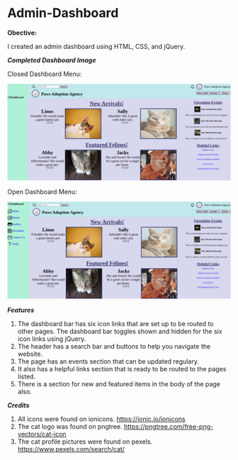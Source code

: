 # Admin-Dashboard

**Obective:**

I created an admin dashboard using HTML, CSS, and jQuery. 

***Completed Dashboard Image***

Closed Dashboard Menu:

![](dist/images/closed.png)

Open Dashboard Menu:

![](/dist/images/open.png)


***Features***

1. The dashboard bar has six icon links that are set up to be routed to other pages. The dashboard bar toggles shown and hidden for the six icon links using jQuery.
2. The header has a search bar and buttons to help you navigate the website. 
3. The page has an events section that can be updated regulary.
4. It also has a helpful links section that is ready to be routed to the pages listed.
5. There is a section for new and featured items in the body of the page also.


***Credits***
1. All icons were found on ionicons. https://ionic.io/ionicons
2. The cat logo was found on pngtree. https://pngtree.com/free-png-vectors/cat-icon 
3. The cat profile pictures were found on pexels. https://www.pexels.com/search/cat/

